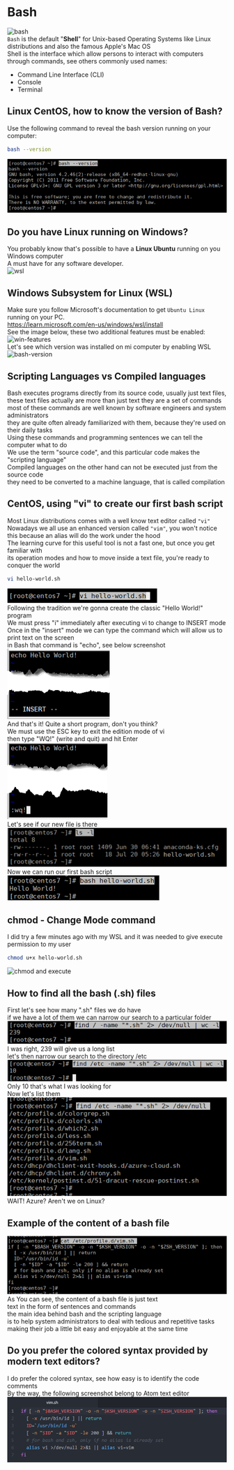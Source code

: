# Bash
![bash](https://github.com/danielurra/bash/assets/51704179/b73da097-8e3f-4e0e-95e2-2bd67bb0f1af)<br>
`Bash` is the default "<b>Shell</b>" for Unix-based Operating Systems like Linux distributions and also the famous Apple's Mac OS<br>
Shell is the interface which allow persons to interact with computers through commands, see others commonly used names:<br>
* Command Line Interface (CLI)
* Console
* Terminal
## Linux CentOS, how to know the version of Bash?
Use the following command to reveal the bash version running on your computer:<br>

```bash
bash --version
```
<img src="/img/bash--version.png" alt="bash version"><br>
## Do you have Linux running on Windows?
You probably know that's possible to have a **Linux Ubuntu** running on you Windows computer<br>
A must have for any software developer.<br>
![wsl](https://github.com/danielurra/bash/assets/51704179/60813dfc-d071-49db-bc75-fe5c4b53a37d)<br>
## Windows Subsystem for Linux (WSL)
Make sure you follow Microsoft's documentation to get `Ubuntu Linux` running on your PC.<br>
https://learn.microsoft.com/en-us/windows/wsl/install<br>
See the image below, these two additional features must be enabled:<br>
![win-features](https://github.com/danielurra/bash/assets/51704179/417ce6e9-01c9-4b3e-beb0-86653905c67c)<br>
Let's see which version was installed on mi computer by enabling WSL<br>
![bash-version](https://github.com/danielurra/bash/assets/51704179/aafb35c6-772c-4a2d-adfb-ffbf420a4b2f)<br>

## Scripting Languages vs Compiled languages
Bash executes programs directly from its source code, usually just text files, these text files actually are more than just text they are a set of commands<br>
most of these commands are well known by software engineers and system administrators<br>
they are quite often already familiarized with them, because they're used on their daily tasks<br>
Using these commands and programming sentences we can tell the computer what to do<br>
We use the term "source code", and this particular code makes the "scripting language"<br>
Compiled languages on the other hand can not be executed just from the source code <br>
they need to be converted to a machine language, that is called compilation<br>
## CentOS, using "vi" to create our first bash script
Most Linux distributions comes with a well know text editor called `"vi"`<br>
Nowadays we all use an enhanced version called `"vim"`, you won't notice this because an alias will do the work under the hood<br>
The learning curve for this useful tool is not a fast one, but once you get familiar with<br>
its operation modes and how to move inside a text file, you're ready to conquer the world<br>
```bash
vi hello-world.sh
```
<img src="/img/bash-hello-world-01.png" alt="bash 01"><br>
Following the tradition we're gonna create the classic "Hello World!" program<br>
We must press "i" immediately after executing vi to change to INSERT mode<br>
Once in the "insert" mode we can type the command which will allow us to print text on the screen<br>
in Bash that command is "echo", see below screenshot<br>
<img src="/img/bash-hello-world-02.png" alt="bash 02"><br>
And that's it! Quite a short program, don't you think?<br>
We must use the ESC key to exit the edition mode of vi<br>
then type "WQ!" (write and quit) and hit Enter<br>
<img src="/img/bash-hello-world-03.png" alt="bash 03"><br>
Let's see if our new file is there<br>
<img src="/img/bash-hello-world-04-v2.png" alt="bash 04"><br>
Now we can run our first bash script<br>
<img src="/img/bash-hello-world-05-v2.png" alt="bash 05"><br>
## chmod - Change Mode command
I did try a few minutes ago with my WSL and it was needed to give execute permission to my user<br>
```bash
chmod u+x hello-world.sh
```
![chmod and execute](https://github.com/danielurra/bash/assets/51704179/313a0658-a941-4d3f-a7c1-3135ba9f5395)<br>

## How to find all the bash (.sh) files
First let's see how many ".sh" files we do have<br>
if we have a lot of them we can narrow our search to a particular folder<br>
<img src="/img/finding-all-bash-files-word-count-how-many.png" alt="bash 05"><br>
I was right, 239 will give us a long list<br>
let's then narrow our search to the directory /etc<br>
<img src="/img/finding-bash-files-narrow.png" alt="bash 05"><br>
Only 10 that's what I was looking for<br>
Now let's list them<br>
<img src="/img/finding-bash-files.png" alt=""><br>
WAIT! Azure? Aren't we on Linux? <br>
## Example of the content of a bash file
<img src="/img/example-01.png" alt=""><br>
As You can see, the content of a bash file is just text<br>
text in the form of sentences and commands<br>
the main idea behind bash and the scripting language<br>
is to help system administrators to deal with tedious and repetitive tasks<br>
making their job a little bit easy and enjoyable at the same time<br>
## Do you prefer the colored syntax provided by modern text editors?
I do prefer the colored syntax, see how easy is to identify the code comments<br>
By the way, the following screenshot belong to Atom text editor<br>
<img src="/img/example-02.png" alt=""><br>

